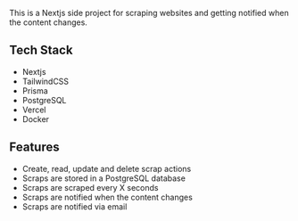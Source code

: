 This is a Nextjs side project for scraping websites and getting notified when the content changes.

## Tech Stack

- Nextjs
- TailwindCSS
- Prisma
- PostgreSQL
- Vercel
- Docker

## Features

- Create, read, update and delete scrap actions
- Scraps are stored in a PostgreSQL database
- Scraps are scraped every X seconds
- Scraps are notified when the content changes
- Scraps are notified via email
